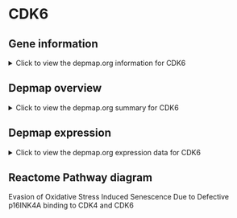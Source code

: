 <h1>CDK6</h1>

<h2>Gene information</h2>
<details>
  <summary>Click to view the depmap.org information for CDK6</summary>
  <iframe src="https://depmap.org/portal/gene/CDK6?tab=about" style="border:none;width:100%;height:800px"></iframe>
</details>

<h2>Depmap overview</h2>
<details>
  <summary>Click to view the depmap.org summary for CDK6</summary>
  <iframe src="https://depmap.org/portal/gene/CDK6?tab=overview" style="border:none;width:100%;height:800px"></iframe>
</details>

<h2>Depmap expression</h2>
<details>
  <summary>Click to view the depmap.org expression data for CDK6</summary>
  <iframe src="https://depmap.org/portal/gene/CDK6?tab=characterization" style="border:none;width:100%;height:800px"></iframe>
</details>



<h2>Reactome Pathway diagram</h2>
Evasion of Oxidative Stress Induced Senescence Due to Defective p16INK4A binding to CDK4 and CDK6
<div id="diagramHolder"></div>

<script>
    //Creating the Reactome Diagram widget
    //Take into account a proxy needs to be set up in your server side pointing to www.reactome.org
    function onReactomeDiagramReady(){  //This function is automatically called when the widget code is ready to be used
        var diagram = Reactome.Diagram.create({
            "placeHolder" : "diagramHolder",
            "width" : 900,
            "height" : 500
        });

        //Initialising it to the "Hemostasis" pathway
        diagram.loadDiagram("R-HSA-9632700");

        //Adding different listeners

        diagram.onDiagramLoaded(function (loaded) {
            console.info("Loaded ", loaded);
            diagram.flagItems("BAD");
	    diagram.flagItems("Q92934");
            if (loaded == "R-HSA-9632700") diagram.selectItem("R-HSA-9632700");
        });

     }
</script>



